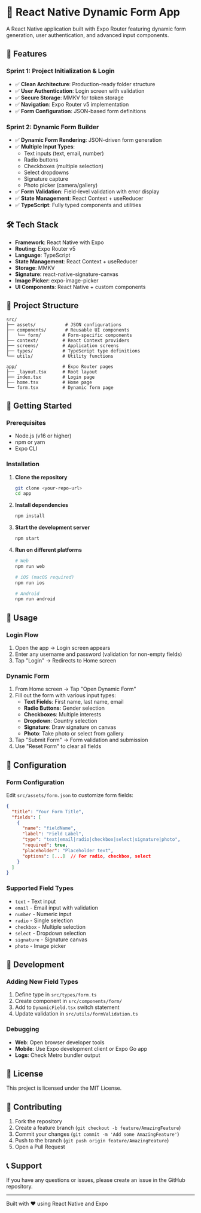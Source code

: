 # 📱 React Native Dynamic Form App

A React Native application built with Expo Router featuring dynamic form generation, user authentication, and advanced input components.

## 🚀 Features

### Sprint 1: Project Initialization & Login
- ✅ **Clean Architecture**: Production-ready folder structure
- ✅ **User Authentication**: Login screen with validation
- ✅ **Secure Storage**: MMKV for token storage
- ✅ **Navigation**: Expo Router v5 implementation
- ✅ **Form Configuration**: JSON-based form definitions

### Sprint 2: Dynamic Form Builder
- ✅ **Dynamic Form Rendering**: JSON-driven form generation
- ✅ **Multiple Input Types**:
  - Text inputs (text, email, number)
  - Radio buttons
  - Checkboxes (multiple selection)
  - Select dropdowns
  - Signature capture
  - Photo picker (camera/gallery)
- ✅ **Form Validation**: Field-level validation with error display
- ✅ **State Management**: React Context + useReducer
- ✅ **TypeScript**: Fully typed components and utilities

## 🛠️ Tech Stack

- **Framework**: React Native with Expo
- **Routing**: Expo Router v5
- **Language**: TypeScript
- **State Management**: React Context + useReducer
- **Storage**: MMKV
- **Signature**: react-native-signature-canvas
- **Image Picker**: expo-image-picker
- **UI Components**: React Native + custom components

## 📁 Project Structure

```
src/
├── assets/           # JSON configurations
├── components/       # Reusable UI components
│   └── form/        # Form-specific components
├── context/         # React Context providers
├── screens/         # Application screens
├── types/           # TypeScript type definitions
└── utils/           # Utility functions

app/                 # Expo Router pages
├── _layout.tsx      # Root layout
├── index.tsx        # Login page
├── home.tsx         # Home page
└── form.tsx         # Dynamic form page
```

## 🚀 Getting Started

### Prerequisites
- Node.js (v16 or higher)
- npm or yarn
- Expo CLI

### Installation

1. **Clone the repository**
   ```bash
   git clone <your-repo-url>
   cd app
   ```

2. **Install dependencies**
   ```bash
   npm install
   ```

3. **Start the development server**
   ```bash
   npm start
   ```

4. **Run on different platforms**
   ```bash
   # Web
   npm run web
   
   # iOS (macOS required)
   npm run ios
   
   # Android
   npm run android
   ```

## 📱 Usage

### Login Flow
1. Open the app → Login screen appears
2. Enter any username and password (validation for non-empty fields)
3. Tap "Login" → Redirects to Home screen

### Dynamic Form
1. From Home screen → Tap "Open Dynamic Form"
2. Fill out the form with various input types:
   - **Text Fields**: First name, last name, email
   - **Radio Buttons**: Gender selection
   - **Checkboxes**: Multiple interests
   - **Dropdown**: Country selection
   - **Signature**: Draw signature on canvas
   - **Photo**: Take photo or select from gallery
3. Tap "Submit Form" → Form validation and submission
4. Use "Reset Form" to clear all fields

## 🔧 Configuration

### Form Configuration
Edit `src/assets/form.json` to customize form fields:

```json
{
  "title": "Your Form Title",
  "fields": [
    {
      "name": "fieldName",
      "label": "Field Label",
      "type": "text|email|radio|checkbox|select|signature|photo",
      "required": true,
      "placeholder": "Placeholder text",
      "options": [...]  // For radio, checkbox, select
    }
  ]
}
```

### Supported Field Types
- `text` - Text input
- `email` - Email input with validation
- `number` - Numeric input
- `radio` - Single selection
- `checkbox` - Multiple selection
- `select` - Dropdown selection
- `signature` - Signature canvas
- `photo` - Image picker

## 🧪 Development

### Adding New Field Types
1. Define type in `src/types/form.ts`
2. Create component in `src/components/form/`
3. Add to `DynamicField.tsx` switch statement
4. Update validation in `src/utils/formValidation.ts`

### Debugging
- **Web**: Open browser developer tools
- **Mobile**: Use Expo development client or Expo Go app
- **Logs**: Check Metro bundler output

## 📄 License

This project is licensed under the MIT License.

## 🤝 Contributing

1. Fork the repository
2. Create a feature branch (`git checkout -b feature/AmazingFeature`)
3. Commit your changes (`git commit -m 'Add some AmazingFeature'`)
4. Push to the branch (`git push origin feature/AmazingFeature`)
5. Open a Pull Request

## 📞 Support

If you have any questions or issues, please create an issue in the GitHub repository.

---

Built with ❤️ using React Native and Expo
